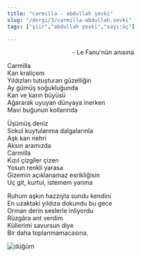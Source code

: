 ```yaml
---
title: "carmilla - abdullah şevki"
slug: "/dergi/3/carmilla-abdullah.sevki"
tags: ["şiir","abdullah şevki","sayı:üç"]

---
```

                                      - Le Fanu'nün anısına

Carmilla    
Kan kraliçem  
Yıldızları tutuşturan güzelliğin  
Ay gümüş soğukluğunda  
Kan ve karın büyüsü  
Ağararak uyuyan dünyaya inerken  
Mavi buğunun kollarında

Üşümüş deniz  
Sokul kuytularıma dalgalarınla  
Aşk kan nehri  
Aksın aramızda  
Carmilla  
Kızıl çizgiler çizen  
Yosun renkli yarasa  
Gizemin açıklanamaz esrikliğisin  
Uç git, kurtul, istemem yanma

Ruhum aşkın hazzıyla sundu kendini  
En uzaktaki yıldıza dokundu bu gece  
Orman derin seslerle inliyordu  
Rüzgâra ant verdim  
Küllerimi savursun diye  
Bir daha toplanmamacasına.

![düğüm](/img/ky03_02_zaferyalcinpinar.jpg)